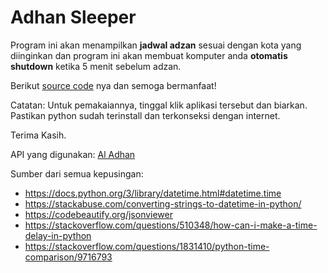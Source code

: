 # Adhan Sleeper
Program ini akan menampilkan **jadwal adzan** sesuai dengan kota yang diinginkan dan program ini akan membuat komputer anda **otomatis shutdown** ketika 5 menit sebelum adzan.

Berikut [source code](https://github.com/khalidmeister/python-for-fun/blob/master/1-Adhan-Sleeper/app.py) nya dan semoga bermanfaat!

Catatan:
Untuk pemakaiannya, tinggal klik aplikasi tersebut dan biarkan. Pastikan python sudah terinstall dan terkonseksi dengan internet. 

Terima Kasih.

API yang digunakan: [Al Adhan](https://aladhan.com/prayer-times-api)

Sumber dari semua kepusingan:
- https://docs.python.org/3/library/datetime.html#datetime.time
- https://stackabuse.com/converting-strings-to-datetime-in-python/
- https://codebeautify.org/jsonviewer
- https://stackoverflow.com/questions/510348/how-can-i-make-a-time-delay-in-python
- https://stackoverflow.com/questions/1831410/python-time-comparison/9716793
